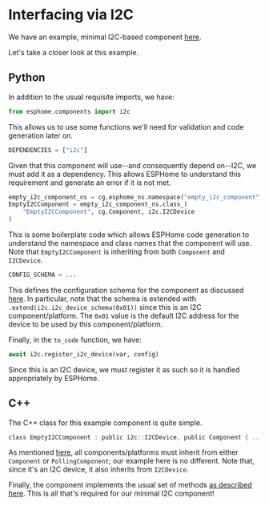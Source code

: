 # Interfacing via I2C

We have an example, minimal I2C-based component
[here](https://github.com/esphome/starter-components/tree/main/components/empty_i2c_component).

Let's take a closer look at this example.

## Python

In addition to the usual requisite imports, we have:

```python
from esphome.components import i2c
```

This allows us to use some functions we'll need for validation and code generation later on.

```python
DEPENDENCIES = ["i2c"]
```

Given that this component will use--and consequently depend on--I2C, we must add it as a dependency. This allows
ESPHome to understand this requirement and generate an error if it is not met.

```python
empty_i2c_component_ns = cg.esphome_ns.namespace("empty_i2c_component")
EmptyI2CComponent = empty_i2c_component_ns.class_(
    "EmptyI2CComponent", cg.Component, i2c.I2CDevice
)
```

This is some boilerplate code which allows ESPHome code generation to understand the namespace and class names that the
component will use. Note that `EmptyI2CComponent` is inheriting from both `Component` and `I2CDevice`.

```python
CONFIG_SCHEMA = ...
```

This defines the configuration schema for the component as discussed [here](index.md#configuration-validation).
In particular, note that the schema is extended with `.extend(i2c.i2c_device_schema(0x01))` since this is an I2C
component/platform. The `0x01` value is the default I2C address for the device to be used by this component/platform.

Finally, in the `to_code` function, we have:

```python
await i2c.register_i2c_device(var, config)
```

Since this is an I2C device, we must register it as such so it is handled appropriately by ESPHome.

## C++

The C++ class for this example component is quite simple.

```c
class EmptyI2CComponent : public i2c::I2CDevice, public Component { ... };
```

As mentioned [here](/contributing/code/#c), all components/platforms must inherit from either `Component` or
`PollingComponent`; our example here is no different. Note that, since it's an I2C device, it also inherits from
`I2CDevice`.

Finally, the component implements the usual set of methods [as described here](index.md#common-methods). This is all
that's required for our minimal I2C component!
